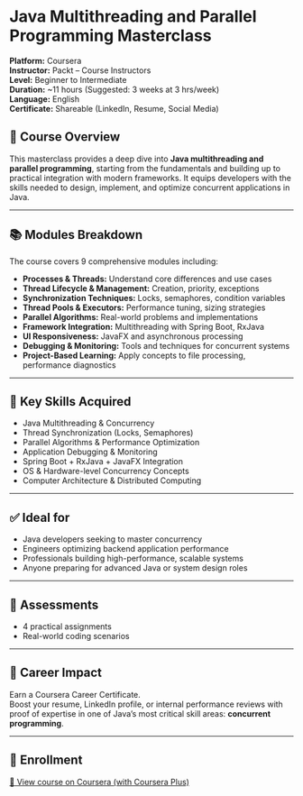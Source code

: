 # Java Multithreading and Parallel Programming Masterclass

**Platform:** Coursera  
**Instructor:** Packt – Course Instructors  
**Level:** Beginner to Intermediate  
**Duration:** ~11 hours (Suggested: 3 weeks at 3 hrs/week)  
**Language:** English  
**Certificate:** Shareable (LinkedIn, Resume, Social Media)

## 🎯 Course Overview

This masterclass provides a deep dive into **Java multithreading and parallel programming**, starting from the 
fundamentals and building up to practical integration with modern frameworks. It equips developers with the skills 
needed to design, implement, and optimize concurrent applications in Java.

---

## 📚 Modules Breakdown

The course covers 9 comprehensive modules including:

- **Processes & Threads:** Understand core differences and use cases
- **Thread Lifecycle & Management:** Creation, priority, exceptions
- **Synchronization Techniques:** Locks, semaphores, condition variables
- **Thread Pools & Executors:** Performance tuning, sizing strategies
- **Parallel Algorithms:** Real-world problems and implementations
- **Framework Integration:** Multithreading with Spring Boot, RxJava
- **UI Responsiveness:** JavaFX and asynchronous processing
- **Debugging & Monitoring:** Tools and techniques for concurrent systems
- **Project-Based Learning:** Apply concepts to file processing, performance diagnostics

---

## 🧠 Key Skills Acquired

- Java Multithreading & Concurrency
- Thread Synchronization (Locks, Semaphores)
- Parallel Algorithms & Performance Optimization
- Application Debugging & Monitoring
- Spring Boot + RxJava + JavaFX Integration
- OS & Hardware-level Concurrency Concepts
- Computer Architecture & Distributed Computing

---

## ✅ Ideal for

- Java developers seeking to master concurrency
- Engineers optimizing backend application performance
- Professionals building high-performance, scalable systems
- Anyone preparing for advanced Java or system design roles

---

## 📝 Assessments

- 4 practical assignments
- Real-world coding scenarios

---

## 💼 Career Impact

Earn a Coursera Career Certificate.  
Boost your resume, LinkedIn profile, or internal performance reviews with proof of expertise in one of 
Java’s most critical skill areas: **concurrent programming**.

---

## 🔗 Enrollment

[🔗 View course on Coursera (with Coursera Plus)](https://www.coursera.org/learn/packt-java-multithreading-and-parallel-programming-masterclass-ko8it)

